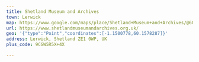 ```yaml
---
title: Shetland Museum and Archives
town: Lerwick
map: https://www.google.com/maps/place/Shetland+Museum+and+Archives/@60.1578287,-1.1500778,17z/data=!3m1!4b1!4m2!3m1!1s0x489e8b9fc67645b1:0x2946f34e64206ff7
url: https://www.shetlandmuseumandarchives.org.uk/
geo: '{"type":"Point","coordinates":[-1.1500778,60.1578287]}'
address: Lerwick, Shetland ZE1 0WP, UK
plus_code: 9CGW5R5X+4X

---
```


